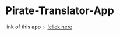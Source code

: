 # Pirate-Translator-App

link of this app :- [!click here](https://pirate-app-amangupta.netlify.app/)
